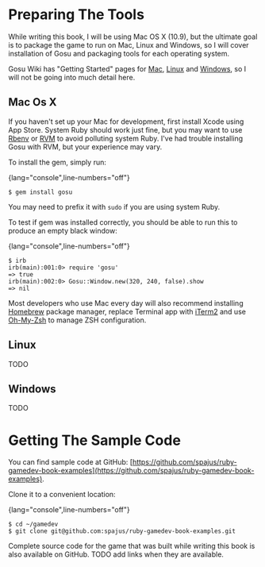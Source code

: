 # Preparing The Tools

While writing this book, I will be using Mac OS X (10.9), but the ultimate goal is to package the
game to run on Mac, Linux and Windows, so I will cover installation of Gosu and packaging tools for
each operating system.

Gosu Wiki has "Getting Started" pages for
[Mac](https://github.com/jlnr/gosu/wiki/Getting-Started-on-OS-X),
[Linux](https://github.com/jlnr/gosu/wiki/Getting-Started-on-Linux) and
[Windows](https://github.com/jlnr/gosu/wiki/Getting-Started-on-Windows), so I will not be going
into much detail here.

## Mac Os X

If you haven't set up your Mac for development, first install Xcode using App Store.
System Ruby should work just fine, but you may want to use
[Rbenv](https://github.com/sstephenson/rbenv) or [RVM](http://rvm.io/) to avoid polluting system
Ruby. I've had trouble installing Gosu with RVM, but your experience may vary.

To install the gem, simply run:

{lang="console",line-numbers="off"}
~~~~~~~~
$ gem install gosu
~~~~~~~~

You may need to prefix it with `sudo` if you are using system Ruby.

To test if gem was installed correctly, you should be able to run this to produce an empty black
window:

{lang="console",line-numbers="off"}
~~~~~~~~
$ irb
irb(main):001:0> require 'gosu'
=> true
irb(main):002:0> Gosu::Window.new(320, 240, false).show
=> nil
~~~~~~~~

Most developers who use Mac every day will also recommend installing [Homebrew](http://brew.sh/)
package manager, replace Terminal app with [iTerm2](http://www.iterm2.com/) and use
[Oh-My-Zsh](http://ohmyz.sh/) to manage ZSH configuration.

## Linux

TODO

## Windows

TODO

# Getting The Sample Code

You can find sample code at GitHub:
[https://github.com/spajus/ruby-gamedev-book-examples](https://github.com/spajus/ruby-gamedev-book-examples).

Clone it to a convenient location:

{lang="console",line-numbers="off"}
~~~~~~~~
$ cd ~/gamedev
$ git clone git@github.com:spajus/ruby-gamedev-book-examples.git
~~~~~~~~

Complete source code for the game that was built while writing this book is also available on
GitHub. TODO add links when they are available.
